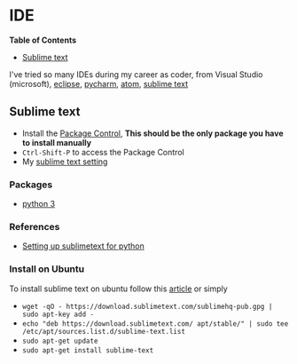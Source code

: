 # IDE

<!-- START doctoc generated TOC please keep comment here to allow auto update -->
<!-- DON'T EDIT THIS SECTION, INSTEAD RE-RUN doctoc TO UPDATE -->
**Table of Contents**

- [Sublime text](#sublime-text)

<!-- END doctoc generated TOC please keep comment here to allow auto update -->


I've tried so many IDEs during my career as coder, from Visual Studio (microsoft),
 [eclipse](https://www.eclipse.org/), [pycharm](https://www.jetbrains.com/pycharm/),
 [atom](https://atom.io/), [sublime text][]


## Sublime text

* Install the [Package Control](https://packagecontrol.io/), **This should be the only package you have to install manually**
* ``Ctrl-Shift-P`` to access the Package Control
* My [sublime text setting](./Preferences.sublime-settings.json)

### Packages

* [python 3](https://packagecontrol.io/packages/Python%203)

### References

* [Setting up sublimetext for python](https://dbader.org/blog/setting-up-sublime-text-for-python-development)

[sublime text]: https://www.sublimetext.com/


### Install on Ubuntu

To install sublime text on ubuntu follow this [article](http://tipsonubuntu.com/2017/05/30/install-sublime-text-3-ubuntu-16-04-official-way/) or simply

* ``wget -qO - https://download.sublimetext.com/sublimehq-pub.gpg | sudo apt-key add -``
* ``echo "deb https://download.sublimetext.com/ apt/stable/" | sudo tee /etc/apt/sources.list.d/sublime-text.list``
* ``sudo apt-get update``
* ``sudo apt-get install sublime-text``
